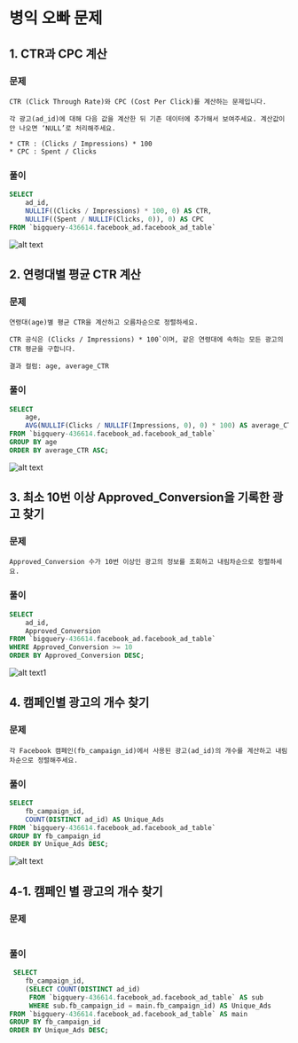 # 병익 오빠 문제
## 1. CTR과 CPC 계산
### 문제
```
CTR (Click Through Rate)와 CPC (Cost Per Click)를 계산하는 문제입니다.

각 광고(ad_id)에 대해 다음 값을 계산한 뒤 기존 데이터에 추가해서 보여주세요. 계산값이 안 나오면 ‘NULL’로 처리해주세요.

* CTR : (Clicks / Impressions) * 100
* CPC : Spent / Clicks
```

### 풀이
```sql
SELECT 
    ad_id, 
    NULLIF((Clicks / Impressions) * 100, 0) AS CTR, 
    NULLIF((Spent / NULLIF(Clicks, 0)), 0) AS CPC
FROM `bigquery-436614.facebook_ad.facebook_ad_table`
```
![alt text](<image/병익오빠/스크린샷 2025-02-09 171027.png>)

## 2. 연령대별 평균 CTR 계산
### 문제
```
연령대(age)별 평균 CTR을 계산하고 오름차순으로 정렬하세요.

CTR 공식은 (Clicks / Impressions) * 100`이며, 같은 연령대에 속하는 모든 광고의 CTR 평균을 구합니다.

결과 컬럼: age, average_CTR
```
### 풀이
```sql
SELECT 
    age, 
    AVG(NULLIF(Clicks / NULLIF(Impressions, 0), 0) * 100) AS average_CTR
FROM `bigquery-436614.facebook_ad.facebook_ad_table`
GROUP BY age
ORDER BY average_CTR ASC;
```
![alt text](<image/병익오빠/스크린샷 2025-02-09 171739.png>)

## 3. 최소 10번 이상 Approved_Conversion을 기록한 광고 찾기
### 문제
```
Approved_Conversion 수가 10번 이상인 광고의 정보를 조회하고 내림차순으로 정렬하세요.
```

### 풀이
```sql
SELECT 
    ad_id, 
    Approved_Conversion
FROM `bigquery-436614.facebook_ad.facebook_ad_table`
WHERE Approved_Conversion >= 10
ORDER BY Approved_Conversion DESC;
```
![alt text1](<image/병익오빠/스크린샷 2025-02-09 171835.png>)

## 4. 캠페인별 광고의 개수 찾기
### 문제
```
각 Facebook 캠페인(fb_campaign_id)에서 사용된 광고(ad_id)의 개수를 계산하고 내림차순으로 정렬해주세요.
```
### 풀이
```sql
SELECT 
    fb_campaign_id, 
    COUNT(DISTINCT ad_id) AS Unique_Ads
FROM `bigquery-436614.facebook_ad.facebook_ad_table`
GROUP BY fb_campaign_id
ORDER BY Unique_Ads DESC;
```
![alt text](<image/병익오빠/스크린샷 2025-02-09 172016.png>)

## 4-1. 캠페인 별 광고의 개수 찾기
### 문제
```서브쿼리를 이용해서 각 'Unique_Ads'의 수를 세우주는 쿼리를 작성해봅시다~
```
### 풀이
```sql
 SELECT 
    fb_campaign_id, 
    (SELECT COUNT(DISTINCT ad_id) 
     FROM `bigquery-436614.facebook_ad.facebook_ad_table` AS sub 
     WHERE sub.fb_campaign_id = main.fb_campaign_id) AS Unique_Ads
FROM `bigquery-436614.facebook_ad.facebook_ad_table` AS main
GROUP BY fb_campaign_id
ORDER BY Unique_Ads DESC;
```


